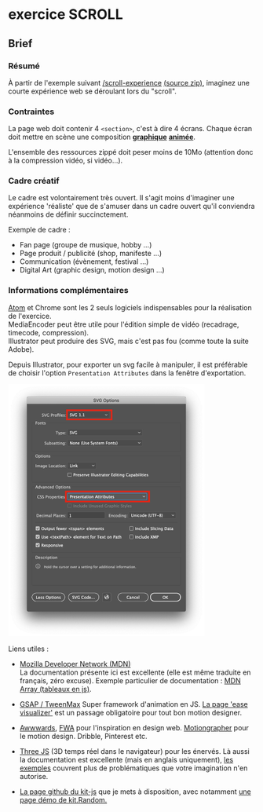 # exercice SCROLL

## Brief

### Résumé
À partir de l'exemple suivant [/scroll-experience](https://jniac.github.io/e-artsup/javascript/exercise-scroll/scroll-experience/) [(source zip)](https://github.com/jniac/e-artsup/blob/master/javascript/exercise-scroll/scroll-experience.zip?raw=true), imaginez une courte expérience web se déroulant lors du "scroll".

### Contraintes
La page web doit contenir 4 `<section>`, c'est à dire 4 écrans. Chaque écran doit mettre en scène une composition [**graphique**](https://en.wikipedia.org/wiki/Graphic_design) [**animée**](https://fr.wikipedia.org/wiki/Animation_(audiovisuel)).

L'ensemble des ressources zippé doit peser moins de 10Mo (attention donc à la compression vidéo, si vidéo...).

### Cadre créatif
Le cadre est volontairement très ouvert. Il s'agit moins d'imaginer une expérience 'réaliste' que de s'amuser dans un cadre ouvert qu'il conviendra néanmoins de définir succinctement.

Exemple de cadre :
- Fan page (groupe de musique, hobby ...)
- Page produit / publicité (shop, manifeste ...)
- Communication (évènement, festival ...)
- Digital Art (graphic design, motion design ...)

### Informations complémentaires

[Atom](https://atom.io/) et Chrome sont les 2 seuls logiciels indispensables pour la réalisation de l'exercice.  
MediaEncoder peut être utile pour l'édition simple de vidéo (recadrage, timecode, compression).  
Illustrator peut produire des SVG, mais c'est pas fou (comme toute la suite Adobe).

Depuis Illustrator, pour exporter un svg facile à manipuler, il est préférable de choisir l'option `Presentation Attributes` dans la fenêtre d'exportation.

<img src="data/illustrator-export-svg.png" width="400">

Liens utiles :
- [Mozilla Developer Network (MDN)](https://developer.mozilla.org/fr/)  
  La documentation présente ici est excellente (elle est même traduite en français, zéro excuse). Exemple particulier de documentation : [MDN Array (tableaux en js)](https://developer.mozilla.org/fr/docs/Web/JavaScript/Reference/Objets_globaux/Array).

- [GSAP / TweenMax](https://greensock.com/gsap/)
  Super framework d'animation en JS. [La page 'ease visualizer'](https://greensock.com/ease-visualizer/) est un passage obligatoire pour tout bon motion designer.

- [Awwwards](https://www.awwwards.com/), [FWA](https://thefwa.com/) pour l'inspiration en design web. [Motiongrapher](http://motionographer.com/) pour le motion design. Dribble, Pinterest etc.

- [Three JS](https://threejs.org/) (3D temps réel dans le navigateur) pour les énervés. Là aussi la documentation est excellente (mais en anglais uniquement), [les exemples](https://threejs.org/examples/#webgl_interactive_cubes_ortho) couvrent plus de problématiques que votre imagination n'en autorise.

- [La page github du kit-js](https://jniac.github.io/js-kit/test/random/) que je mets à disposition, avec notamment [une page démo de kit.Random.](https://jniac.github.io/js-kit/test/random/)
